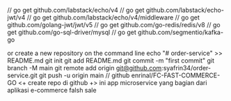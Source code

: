 // go get github.com/labstack/echo/v4
// go get github.com/labstack/echo-jwt/v4
// go get github.com/labstack/echo/v4/middleware
// go get github.com/golang-jwt/jwt/v5
// go get github.com/go-redis/redis/v8
// go get github.com/go-sql-driver/mysql
// go get github.com/segmentio/kafka-go

or create a new repository on the command line
echo "# order-service" >> README.md
git init
git add README.md
git commit -m "first commit"
git branch -M main
git remote add origin git@github.com:syafrin34/order-service.git
git push -u origin main
// github enrinal/FC-FAST-COMMERCE-GO
<+ create repo di github +>
ini app microservice yang bagian dari aplikasi e-commerce falsh sale
